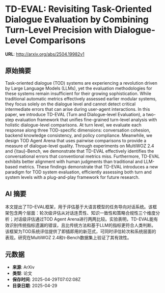 # TD-EVAL: Revisiting Task-Oriented Dialogue Evaluation by Combining Turn-Level Precision with Dialogue-Level Comparisons

**URL**: http://arxiv.org/abs/2504.19982v1

## 原始摘要

Task-oriented dialogue (TOD) systems are experiencing a revolution driven by
Large Language Models (LLMs), yet the evaluation methodologies for these
systems remain insufficient for their growing sophistication. While traditional
automatic metrics effectively assessed earlier modular systems, they focus
solely on the dialogue level and cannot detect critical intermediate errors
that can arise during user-agent interactions. In this paper, we introduce
TD-EVAL (Turn and Dialogue-level Evaluation), a two-step evaluation framework
that unifies fine-grained turn-level analysis with holistic dialogue-level
comparisons. At turn level, we evaluate each response along three TOD-specific
dimensions: conversation cohesion, backend knowledge consistency, and policy
compliance. Meanwhile, we design TOD Agent Arena that uses pairwise comparisons
to provide a measure of dialogue-level quality. Through experiments on MultiWOZ
2.4 and {\tau}-Bench, we demonstrate that TD-EVAL effectively identifies the
conversational errors that conventional metrics miss. Furthermore, TD-EVAL
exhibits better alignment with human judgments than traditional and LLM-based
metrics. These findings demonstrate that TD-EVAL introduces a new paradigm for
TOD system evaluation, efficiently assessing both turn and system levels with a
plug-and-play framework for future research.


## AI 摘要

本文提出了TD-EVAL框架，用于评估基于大语言模型的任务导向对话系统。该框架包含两个层面：轮次级评估从对话连贯性、知识一致性和策略合规性三个维度分析；对话级评估通过TOD Agent Arena进行两两比较。实验表明，TD-EVAL能有效识别传统指标遗漏的错误，且比传统方法和基于LLM的指标更符合人类判断。该框架为TOD系统评估提供了即插即用的新范式，可同时评估轮次和系统层面的表现。研究在MultiWOZ 2.4和τ-Bench数据集上验证了其有效性。

## 元数据

- **来源**: ArXiv
- **类型**: 论文
- **保存时间**: 2025-04-29T07:02:08Z
- **目录日期**: 2025-04-29
